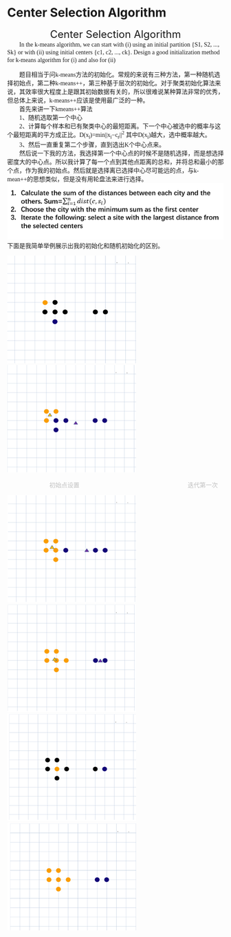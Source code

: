 # Center Selection Algorithm

<center><font size =5>Center Selection Algorithm</font></center>
<font face="黑体">&emsp;&emsp;In the k-means algorithm, we can start with (i) using an initial partition {S1, S2, ..., Sk} or with (ii) using initial centers {c1, c2, ..., ck}. Design a good initialization method for k-means algorithm for (i) and also for (ii)
 
</font>
<font face="黑体"> 

 &emsp;&emsp;题目相当于问k-means方法的初始化。常规的来说有三种方法，第一种随机选择初始点，第二种k-means++，第三种基于层次的初始化。对于聚类初始化算法来说，其效率很大程度上是跟其初始数据有关的，所以很难说某种算法非常的优秀，但总体上来说，k-means++应该是使用最广泛的一种。  
 &emsp;&emsp;首先来讲一下kmeans++算法  
 &emsp;&emsp;1、随机选取第一个中心  
 &emsp;&emsp;2、计算每个样本和已有聚类中心的最短距离。下一个中心被选中的概率与这个最短距离的平方成正比。D(x<sub>i</sub>)=min||x<sub>i</sub>−c<sub>r</sub>||<sup>2</sup> 其中D(x<sub>i</sub>)越大，选中概率越大。  
 &emsp;&emsp;3、然后一直重复第二个步骤，直到选出K个中心点来。  
&emsp;&emsp;然后说一下我的方法，我选择第一个中心点的时候不是随机选择，而是想选择密度大的中心点。所以我计算了每一个点到其他点距离的总和，并将总和最小的那个点，作为我的初始点。然后就是选择离已选择中心尽可能远的点，与k-mean++的思想类似，但是没有用轮盘法来进行选择。  
![avater](https://raw.githubusercontent.com/cocowenlw/blog-picture/master/hugo/initial%20step.jpg)  
下面是我简单举例展示出我的初始化和随机初始化的区别。  

<img src="https://raw.githubusercontent.com/cocowenlw/blog-picture/master/hugo/initial%201.jpg" width="300" height="250">
<img src="https://raw.githubusercontent.com/cocowenlw/blog-picture/master/hugo/initial%202.jpg" width="300" height="250">    
<p style="font-size:14px;color:#C0C0C0;align="left">&emsp;&emsp;&emsp;&emsp;&emsp;&emsp;&emsp;初始点设置&emsp;&emsp;&emsp;&emsp;&emsp;&emsp;&emsp;&emsp;&emsp;&emsp;&emsp;&emsp;&emsp;&emsp;&emsp;&emsp;&emsp;&emsp;迭代第一次</p>
<img src="https://raw.githubusercontent.com/cocowenlw/blog-picture/master/hugo/initial%203.jpg" width="300" height="250">
<img src="https://raw.githubusercontent.com/cocowenlw/blog-picture/master/hugo/initial%204.jpg" width="300" height="250">
<img src="https://raw.githubusercontent.com/cocowenlw/blog-picture/master/hugo/myinitial%201.jpg" width="300" height="250">
<img src="https://raw.githubusercontent.com/cocowenlw/blog-picture/master/hugo/myinitial%202.jpg" width="300" height="250">
 



